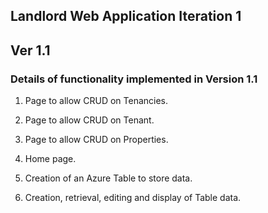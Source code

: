 ## Landlord Web Application Iteration 1 ##

## Ver 1.1 ##


### Details of functionality implemented in Version 1.1 ###

1. Page to allow CRUD on Tenancies.

2. Page to allow CRUD on Tenant.

3. Page to allow CRUD on Properties.

4. Home page.

5. Creation of an Azure Table to store data.

6. Creation, retrieval, editing and display of Table data.
